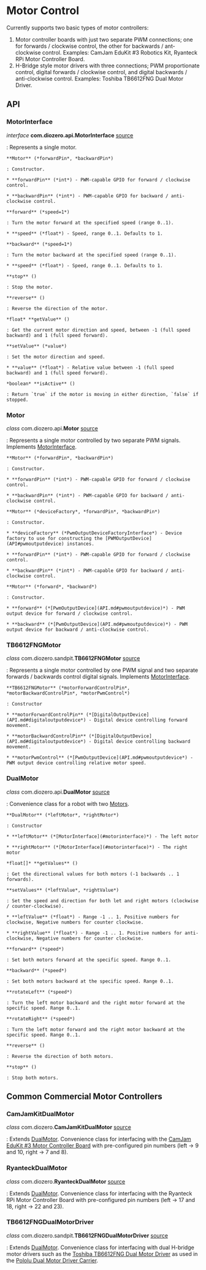 # Motor Control

Currently supports two basic types of motor controllers:

1.  Motor controller boards with just two separate PWM connections; one for forwards / clockwise control, the other for backwards / ant-clockwise control. Examples: CamJam EduKit #3 Robotics Kit, Ryanteck RPi Motor Controller Board.
2.  H-Bridge style motor drivers with three connections; PWM proportionate control, digital forwards / clockwise control, and digital backwards / anti-clockwise control. Examples: Toshiba TB6612FNG Dual Motor Driver.


## API


### MotorInterface

*interface* **com.diozero.api.MotorInterface** [source](https://github.com/mattjlewis/diozero/blob/master/diozero-core/src/main/java/com/diozero/api/MotorInterface.java)

: Represents a single motor.

    **Motor** (*forwardPin*, *backwardPin*)
    
    : Constructor.
    
    * **forwardPin** (*int*) - PWM-capable GPIO for forward / clockwise control.
    
    * **backwardPin** (*int*) - PWM-capable GPIO for backward / anti-clockwise control.
    
    **forward** (*speed=1*)
    
    : Turn the motor forward at the specified speed (range 0..1).
    
    * **speed** (*float*) - Speed, range 0..1. Defaults to 1.
    
    **backward** (*speed=1*)
    
    : Turn the motor backward at the specified speed (range 0..1).
    
    * **speed** (*float*) - Speed, range 0..1. Defaults to 1.
    
    **stop** ()
    
    : Stop the motor.
    
    **reverse** ()
    
    : Reverse the direction of the motor.
    
    *float* **getValue** ()
    
    : Get the current motor direction and speed, between -1 (full speed backward) and 1 (full speed forward).
    
    **setValue** (*value*)
    
    : Set the motor direction and speed.
    
    * **value** (*float*) - Relative value between -1 (full speed backward) and 1 (full speed forward).
    
    *boolean* **isActive** ()
    
    : Return `true` if the motor is moving in either direction, `false` if stopped.


### Motor

*class* com.diozero.api.**Motor** [source](https://github.com/mattjlewis/diozero/blob/master/diozero-core/src/main/java/com/diozero/api/Motor.java)

: Represents a single motor controlled by two separate PWM signals. Implements [MotorInterface](#motorinterface).

    **Motor** (*forwardPin*, *backwardPin*)
    
    : Constructor.
    
    * **forwardPin** (*int*) - PWM-capable GPIO for forward / clockwise control.
    
    * **backwardPin** (*int*) - PWM-capable GPIO for backward / anti-clockwise control.

    **Motor** (*deviceFactory*, *forwardPin*, *backwardPin*)
    
    : Constructor.
    
    * **deviceFactory** (*PwmOutputDeviceFactoryInterface*) - Device factory to use for constructing the [PWMOutputDevice](API#pwmoutputdevice) instances.
    
    * **forwardPin** (*int*) - PWM-capable GPIO for forward / clockwise control.
    
    * **backwardPin** (*int*) - PWM-capable GPIO for backward / anti-clockwise control.

    **Motor** (*forward*, *backward*)
    
    : Constructor.
    
    * **forward** (*[PwmOutputDevice](API.md#pwmoutputdevice)*) - PWM output device for forward / clockwise control.
    
    * **backward** (*[PwmOutputDevice](API.md#pwmoutputdevice)*) - PWM output device for backward / anti-clockwise control.


### TB6612FNGMotor

*class* com.diozero.sandpit.**TB6612FNGMotor** [source](https://github.com/mattjlewis/diozero/blob/master/diozero-core/src/main/java/com/diozero/sandpit/TB6612FNGMotor.java)

: Represents a single motor controlled by one PWM signal and two separate forwards / backwards control digital signals. Implements [MotorInterface](#motorinterface).

    **TB6612FNGMotor** (*motorForwardControlPin*, *motorBackwardControlPin*, *motorPwmControl*)
    
    : Constructor
    
    * **motorForwardControlPin** (*[DigitalOutputDevice](API.md#digitaloutputdevice*) - Digital device controlling forward movement.
    
    * **motorBackwardControlPin** (*[DigitalOutputDevice](API.md#digitaloutputdevice*) - Digital device controlling backward movement.
    
    * **motorPwmControl** (*[PwmOutputDevice](API.md#pwmoutputdevice*) - PWM output device controlling relative motor speed.


### DualMotor

*class* com.diozero.api.**DualMotor** [source](https://github.com/mattjlewis/diozero/blob/master/diozero-core/src/main/java/com/diozero/api/DualMotor.java)

: Convenience class for a robot with two [Motors](#motorinterface).

    **DualMotor** (*leftMotor*, *rightMotor*)
    
    : Constructor
    
    * **leftMotor** (*[MotorInterface](#motorinterface)*) - The left motor
    
    * **rightMotor** (*[MotorInterface](#motorinterface)*) - The right motor
    
    *float[]* **getValues** ()
    
    : Get the directional values for both motors (-1 backwards .. 1 forwards).
    
    **setValues** (*leftValue*, *rightValue*)
    
    : Set the speed and direction for both let and right motors (clockwise / counter-clockwise).
    
    * **leftValue** (*float*) - Range -1 .. 1. Positive numbers for clockwise, Negative numbers for counter clockwise.
    
    * **rightValue** (*float*) - Range -1 .. 1. Positive numbers for anti-clockwise, Negative numbers for counter clockwise.
    
    **forward** (*speed*)
    
    : Set both motors forward at the specific speed. Range 0..1.
    
    **backward** (*speed*)
    
    : Set both motors backward at the specific speed. Range 0..1.
    
    **rotateLeft** (*speed*)
    
    : Turn the left motor backward and the right motor forward at the specific speed. Range 0..1.
    
    **rotateRight** (*speed*)
    
    : Turn the left motor forward and the right motor backward at the specific speed. Range 0..1.
    
    **reverse** ()
    
    : Reverse the direction of both motors.
    
    **stop** ()
    
    : Stop both motors.


## Common Commercial Motor Controllers

### CamJamKitDualMotor

*class* com.diozero.**CamJamKitDualMotor** [source](https://github.com/mattjlewis/diozero/blob/master/diozero-core/src/main/java/com/diozero/CamJamKitDualMotor.java)

: Extends [DualMotor](#dualmotor). Convenience class for interfacing with the [CamJam EduKit #3 Motor Controller Board](http://camjam.me/?page_id=1035) with pre-configured pin numbers (left -&gt; 9 and 10, right -&gt; 7 and 8).


### RyanteckDualMotor

*class* com.diozero.**RyanteckDualMotor** [source](https://github.com/mattjlewis/diozero/blob/master/diozero-core/src/main/java/com/diozero/RyanteckDualMotor.java)

: Extends [DualMotor](#dualmotor). Convenience class for interfacing with the Ryanteck RPi Motor Controller Board with pre-configured pin numbers (left -&gt; 17 and 18, right -&gt; 22 and 23).


### TB6612FNGDualMotorDriver

*class* com.diozero.sandpit.**TB6612FNGDualMotorDriver** [source](https://github.com/mattjlewis/diozero/blob/master/diozero-core/src/main/java/com/diozero/sandpit/TB6612FNGDualMotorDriver.java)

: Extends [DualMotor](#dualmotor). Convenience class for interfacing with dual H-bridge motor drivers such as the [Toshiba TB6612FNG Dual Motor Driver](http://toshiba.semicon-storage.com/info/lookup.jsp?pid=TB6612FNG&lang=en) as used in the [Pololu Dual Motor Driver Carrier](https://www.pololu.com/product/713).

